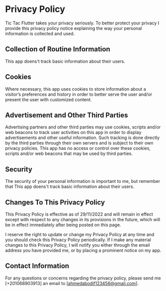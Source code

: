 # Privacy Policy

Tic Tac Flutter takes your privacy seriously. To better protect your privacy I provide this privacy policy notice explaining the way your personal information is collected and used.

## Collection of Routine Information

This app doens't track basic information about their users.


## Cookies

Where necessary, this app uses cookies to store information about a visitor’s preferences and history in order to better serve the user and/or present the user with customized content.


## Advertisement and Other Third Parties

Advertising partners and other third parties may use cookies, scripts and/or web beacons to track user activities on this app in order to display advertisements and other useful information. Such tracking is done directly by the third parties through their own servers and is subject to their own privacy policies. This app has no access or control over these cookies, scripts and/or web beacons that may be used by third parties.


## Security

The security of your personal information is important to me, but remember that This app doens't track basic information about their users.


## Changes To This Privacy Policy

This Privacy Policy is effective as of 29/11/2022 and will remain in effect except with respect to any changes in its provisions in the future, which will be in effect immediately after being posted on this page.

I reserve the right to update or change my Privacy Policy at any time and you should check this Privacy Policy periodically. If I make any material changes to this Privacy Policy, I will notify you either through the email address you have provided me, or by placing a prominent notice on my app.


## Contact Information

For any questions or concerns regarding the privacy policy, please send me [+201068903913] an email to [ahmedabodif123456@gmail.com].
